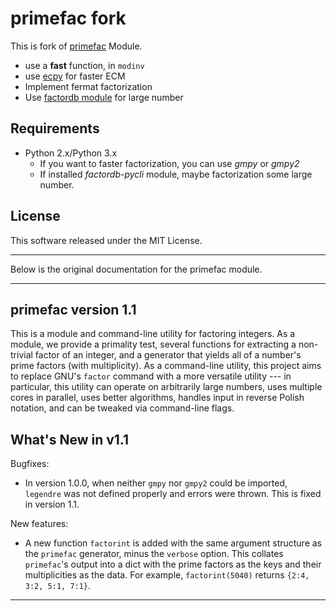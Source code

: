 primefac fork
===============

This is fork of [primefac](https://pypi.python.org/pypi/primefac) Module.

* use a **fast** function, in `modinv`
* use [ecpy](https://github.com/elliptic-shiho/ecpy/) for faster ECM
* Implement fermat factorization
* Use [factordb module](https://github.com/ryosan-470/factordb-pycli) for large number


## Requirements
* Python 2.x/Python 3.x
  - If you want to faster factorization, you can use *gmpy* or *gmpy2*
  - If installed *factordb-pycli* module, maybe factorization some large number.

## License
This software released under the MIT License. 

---

Below is the original documentation for the primefac module. 

---

## primefac version 1.1

This is a module and command-line utility for factoring integers.  As a module, we provide a primality test, several functions for extracting a non-trivial factor of an integer, and a generator that yields all of a number's prime factors (with multiplicity).  As a command-line utility, this project aims to replace GNU's ``factor`` command with a more versatile utility --- in particular, this utility can operate on arbitrarily large numbers, uses multiple cores in parallel, uses better algorithms, handles input in reverse Polish notation, and can be tweaked via command-line flags.


## What's New in v1.1

Bugfixes:

 - In version 1.0.0, when neither ``gmpy`` nor ``gmpy2`` could be imported, ``legendre`` was not defined properly and errors were thrown.  This is fixed in version 1.1.

New features:

 - A new function ``factorint`` is added with the same argument structure as the ``primefac`` generator, minus the ``verbose`` option.  This collates ``primefac``'s output into a dict with the prime factors as the keys and their multiplicities as the data.  For example, ``factorint(5040)`` returns ``{2:4, 3:2, 5:1, 7:1}``.

---
